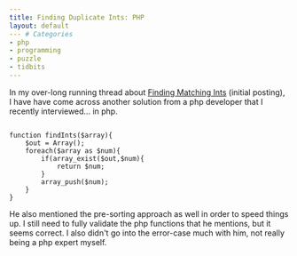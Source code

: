 ```yaml
---
title: Finding Duplicate Ints: PHP
layout: default
--- # Categories
- php
- programming
- puzzle
- tidbits
---
```


In my over-long running thread about <a href="http://coffeaelectronica.com/blog/2008/02/interview-question-find-2-matching-ints/">Finding Matching Ints</a> (initial posting), I have have come across another solution from a php developer that I recently interviewed... in php.

<code lang="php">
function findInts($array){
    $out = Array();
    foreach($array as $num){
        if(array_exist($out,$num){
            return $num;
        }
        array_push($num);
    }
}
</code>

He also mentioned the pre-sorting approach as well in order to speed things up. I still need to fully validate the php functions that he mentions, but it seems correct. I also didn't go into the error-case much with him, not really being a php expert myself.
